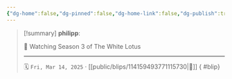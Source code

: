```yaml
---
{"dg-home":false,"dg-pinned":false,"dg-home-link":false,"dg-publish":true,"type":"blip","disabled rules":["yaml-title","yaml-title-alias","file-name-heading"],"title":"philipp on mastodon @ 2025-03-14","created-date":"2025-03-14T07:00:34","id":114159493771115730,"updated-date":"2025-05-02T08:50:44","dg-path":"blips/114159493771115730.md","permalink":"/blips/114159493771115730/","dgPassFrontmatter":true,"created":"2025-03-14T07:00:34","updated":"2025-05-02T08:50:44"}
---
```


> [!summary] **philipp**:
>
> 🎥 Watching Season 3 of The White Lotus
> - - -
>
> 🗓️ `Fri, Mar 14, 2025` · [[public/blips/114159493771115730\|🔗]]
{ #blip}

